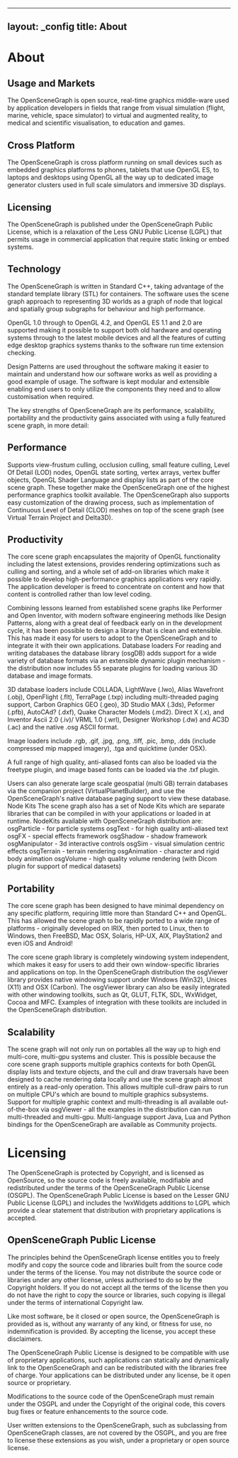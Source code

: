 
---
layout: _config
title: About
---
# About

## Usage and Markets
The OpenSceneGraph is open source, real-time graphics middle-ware used by application developers in fields that range from visual simulation (flight, marine, vehicle, space simulator) to virtual and augmented reality, to medical and scientific visualisation, to education and games. 

## Cross Platform
The OpenSceneGraph is cross platform running on small devices such as embedded graphics platforms to phones, tablets that use OpenGL ES,  to laptops and desktops using OpenGL all the way up to dedicated image generator clusters used in full scale simulators and immersive 3D displays.

## Licensing
The OpenSceneGraph is published under the OpenSceneGraph Public License, which is a relaxation of the Less GNU Public License (LGPL) that permits usage in commercial application that require static linking or embed systems.

## Technology
The OpenSceneGraph is written in Standard C++, taking advantage of the standard template library (STL) for containers.  The software uses the scene graph approach to representing 3D worlds as a graph of node that logical and spatially group subgraphs for behaviour and high performance. 

OpenGL 1.0 through to OpenGL 4.2, and OpenGL ES 1.1 and 2.0 are supported making it possible to support both old hardware and operating systems through to the latest mobile devices and all the features of cutting edge desktop graphics systems thanks to the software run time extension checking.

Design Patterns are used throughout the software making it easier to maintain and understand how our software works as well as providing a good example of usage. The software is kept modular and extensible enabling end users to only utilize the components they need and to allow customisation when required.

The key strengths of OpenSceneGraph are its performance, scalability, portability and the productivity gains associated with using a fully featured scene graph, in more detail:

## Performance
Supports view-frustum culling, occlusion culling, small feature culling, Level Of Detail (LOD) nodes, OpenGL state sorting, vertex arrays, vertex buffer objects, OpenGL Shader Language and display lists as part of the core scene graph. These together make the OpenSceneGraph one of the highest performance graphics toolkit available. The OpenSceneGraph also supports easy customization of the drawing process, such as implementation of Continuous Level of Detail (CLOD) meshes on top of the scene graph (see Virtual Terrain Project and Delta3D).

## Productivity
The core scene graph encapsulates the majority of OpenGL functionality including the latest extensions, provides rendering optimizations such as culling and sorting, and a whole set of add-on libraries which make it possible to develop high-performance graphics applications very rapidly. The application developer is freed to concentrate on content and how that content is controlled rather than low level coding.

Combining lessons learned from established scene graphs like Performer and Open Inventor, with modern software engineering methods like Design Patterns, along with a great deal of feedback early on in the development cycle, it has been possible to design a library that is clean and extensible. This has made it easy for users to adopt to the OpenSceneGraph and to integrate it with their own applications.
Database loaders
For reading and writing databases the database library (osgDB) adds support for a wide variety of database formats via an extensible dynamic plugin mechanism - the distribution now includes 55 separate plugins for loading various 3D database and image formats.

3D database loaders include COLLADA, LightWave (.lwo), Alias Wavefront (.obj), OpenFlight (.flt), TerraPage (.txp) including multi-threaded paging support, Carbon Graphics GEO (.geo), 3D Studio MAX (.3ds), Peformer (.pfb), AutoCAd? (.dxf), Quake Character Models (.md2). Direct X (.x), and Inventor Ascii 2.0 (.iv)/ VRML 1.0 (.wrl), Designer Workshop (.dw) and AC3D (.ac) and the native .osg ASCII format.

Image loaders include .rgb, .gif, .jpg, .png, .tiff, .pic, .bmp, .dds (include compressed mip mapped imagery), .tga and quicktime (under OSX).

A full range of high quality, anti-aliased fonts can also be loaded via the freetype plugin, and image based fonts can be loaded via the .txf plugin.

Users can also generate large scale geospatial (multi GB) terrain databases via the companion project (VirtualPlanetBuilder), and use the OpenSceneGraph's native database paging support to view these database.
Node Kits
The scene graph also has a set of Node Kits which are separate libraries that can be compiled in with your applications or loaded in at runtime. NodeKits available with OpenSceneGraph distribution are:
  osgParticle - for particle systems
  osgText - for high quality anti-aliased text
  osgFX - special effects framework
  osgShadow - shadow framework
  osgManipulator - 3d interactive controls
  osgSim - visual simulation centric effects
  osgTerrain - terrain rendering
  osgAnimation - character and rigid body animation
  osgVolume - high quality volume rendering (with Dicom plugin for support of medical datasets)
  
## Portability
The core scene graph has been designed to have minimal dependency on any specific platform, requiring little more than Standard C++ and OpenGL. This has allowed the scene graph to be rapidly ported to a wide range of platforms - originally developed on IRIX, then ported to Linux, then to Windows, then FreeBSD, Mac OSX, Solaris, HP-UX, AIX, PlayStation2 and even iOS and Android!

The core scene graph library is completely windowing system independent, which makes it easy for users to add their own window-specific libraries and applications on top. In the OpenSceneGraph distribution the osgViewer library provides native windowing support under Windows (Win32), Unices (X11) and OSX (Carbon). The osgViewer library can also be easily integrated with other windowing toolkits, such as Qt, GLUT, FLTK, SDL, WxWidget, Cocoa and MFC. Examples of integration with these toolkits are included in the OpenSceneGraph distribution.

## Scalability
The scene graph will not only run on portables all the way up to high end multi-core, multi-gpu systems and cluster. This is possible because the core scene graph supports multiple graphics contexts for both OpenGL display lists and texture objects, and the cull and draw traversals have been designed to cache rendering data locally and use the scene graph almost entirely as a read-only operation. This allows multiple cull-draw pairs to run on multiple CPU's which are bound to multiple graphics subsystems. Support for multiple graphic context and multi-threading is all available out-of-the-box via osgViewer - all the examples in the distribution can run multi-threaded and multi-gpu.
Multi-language support
Java, Lua and Python bindings for the OpenSceneGraph are available as Community projects.

# Licensing

The OpenSceneGraph is protected by Copyright, and is licensed as OpenSource, so the source code is freely available, modifiable and redistributed under the terms of the OpenSceneGraph Public License (OSGPL). The OpenSceneGraph Public License is based on the Lesser GNU Public License (LGPL) and includes the !wxWidgets additions to LGPL which provide a clear statement that distribution with proprietary applications is accepted.

## OpenSceneGraph Public License

The principles behind the OpenSceneGraph license entitles you to freely modify and copy the source code and libraries built from the source code under the terms of the license. You may not distribute the source code or libraries under any other license, unless authorised to do so by the Copyright holders. If you do not accept all the terms of the license then you do not have the right to copy the source or libraries, such copying is illegal under the terms of international Copyright law.

Like most software, be it closed or open source, the OpenSceneGraph is provided as is, without any warranty of any kind, or fitness for use, no indemnification is provided. By accepting the license, you accept these disclaimers.

The OpenSceneGraph Public License is designed to be compatible with use of proprietary applications, such applications can statically and dynamically link to the OpenSceneGraph and can be redistributed with the libraries free of charge. Your applications can be distributed under any license, be it open source or proprietary.

Modifications to the source code of the OpenSceneGraph must remain under the OSGPL and under the Copyright of the original code, this covers bug fixes or feature enhancements to the source code.

User written extensions to the OpenSceneGraph, such as subclassing from OpenSceneGraph classes, are not covered by the OSGPL, and you are free to license these extensions as you wish, under a proprietary or open source license.



